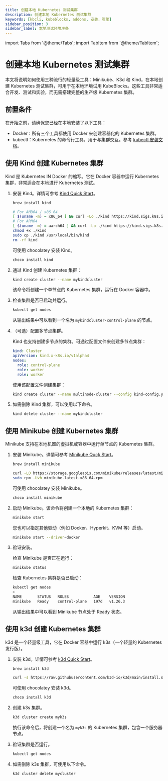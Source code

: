 ```yaml
---
title: 创建本地 Kubernetes 测试集群
description: 创建本地 Kubernetes 测试集群
keywords: [kbcli, kubeblocks, addons, 安装，引擎]
sidebar_position: 3
sidebar_label: 本地测试环境准备
---
```


import Tabs from '@theme/Tabs';
import TabItem from '@theme/TabItem';

# 创建本地 Kubernetes 测试集群

本文将说明如何使用三种流行的轻量级工具：Minikube、K3d 和 Kind，在本地创建 Kubernetes 测试集群，可用于在本地环境试用 KubeBlocks。这些工具非常适合开发、测试和实验，而无需搭建完整的生产级 Kubernetes 集群。

## 前置条件

在开始之前，请确保您已经在本地安装了以下工具：

- Docker：所有三个工具都使用 Docker 来创建容器化的 Kubernetes 集群。
- kubectl：Kubernetes 的命令行工具，用于与集群交互。参考 [kubectl 安装文档](https://kubernetes.io/docs/tasks/tools/)。

## 使用 Kind 创建 Kubernetes 集群

Kind 是 Kubernetes IN Docker 的缩写。它在 Docker 容器中运行 Kubernetes 集群，非常适合在本地进行 Kubernetes 测试。

1. 安装 Kind。详情可参考 [Kind Quick Start](https://kind.sigs.k8s.io/docs/user/quick-start/)。

   <Tabs>

   <TabItem value="macOS" label="macOS" default>

   ```bash
   brew install kind
   ```

   </TabItem>

   <TabItem value="Linux" label="Linux">

   ```bash
   # For AMD64 / x86_64
   [ $(uname -m) = x86_64 ] && curl -Lo ./kind https://kind.sigs.k8s.io/dl/v0.20.0/kind-linux-amd64
   # For ARM64
   [ $(uname -m) = aarch64 ] && curl -Lo ./kind https://kind.sigs.k8s.io/dl/v0.24.0/kind-linux-arm64
   chmod +x ./kind
   sudo cp ./kind /usr/local/bin/kind
   rm -rf kind
   ```

   </TabItem>

   <TabItem value="Windows" label="Windows">

   可使用 chocolatey 安装 Kind。

   ```bash
   choco install kind
   ```

   </TabItem>

   </Tabs>

2. 通过 Kind 创建 Kubernetes 集群：

   ```bash
   kind create cluster --name mykindcluster
   ```

   该命令将创建一个单节点的 Kubernetes 集群，运行在 Docker 容器中。

3. 检查集群是否已启动并运行。

   ```bash
   kubectl get nodes
   ```

   从输出结果中可以看到一个名为 `mykindcluster-control-plane` 的节点。

4. （可选）配置多节点集群。

   Kind 也支持创建多节点的集群。可通过配置文件来创建多节点集群：

   ```yaml
   kind: Cluster
   apiVersion: kind.x-k8s.io/v1alpha4
   nodes:
     role: control-plane
     role: worker
     role: worker
   ```

   使用该配置文件创建集群：

   ```bash
   kind create cluster --name multinode-cluster --config kind-config.yaml
   ```

5. 如需删除 Kind 集群，可以使用以下命令。

   ```bash
   kind delete cluster --name mykindcluster
   ```

## 使用 Minikube 创建 Kubernetes 集群

Minikube 支持在本地机器的虚拟机或容器中运行单节点的 Kubernetes 集群。

1. 安装 Minikube。详情可参考 [Minikube Quck Start](https://minikube.sigs.k8s.io/docs/start/)。

   <Tabs>

   <TabItem value="macOS" label="macOS" default>

   ```bash
   brew install minikube
   ```

   </TabItem>

   <TabItem value="Linux" label="Linux">

   ```bash
   curl -LO https://storage.googleapis.com/minikube/releases/latest/minikube-latest.x86_64.rpm
   sudo rpm -Uvh minikube-latest.x86_64.rpm
   ```

   </TabItem>

   <TabItem value="Windows" label="Windows">

   可使用 chocolatey 安装 Minikube。

   ```bash
   choco install minikube
   ```

   </TabItem>

   </Tabs>

2. 启动 Minikube。该命令将创建一个本地的 Kubernetes 集群：

   ```bash
   minikube start
   ```

   您也可以指定其他驱动（例如 Docker、Hyperkit、KVM 等）启动。

   ```bash
   minikube start --driver=docker
   ```

3. 验证安装。

   检查 Minikube 是否正在运行：

   ```bash
   minikube status
   ```

   检查 Kubernetes 集群是否已启动：

   ```bash
   kubectl get nodes
   >
   NAME       STATUS   ROLES           AGE    VERSION
   minikube   Ready    control-plane   197d   v1.26.3
   ```

   从输出结果中可以看到 Minikube 节点处于 Ready 状态。

## 使用 k3d 创建 Kubernetes 集群

k3d 是一个轻量级工具，它在 Docker 容器中运行 k3s（一个轻量的 Kubernetes 发行版）。

1. 安装 k3d。详情可参考 [k3d Quick Start](https://k3d.io/v5.7.4/#releases)。

   <Tabs>

   <TabItem value="macOS" label="macOS" default>

   ```bash
   brew install k3d
   ```

   </TabItem>

   <TabItem value="Linux" label="Linux">

   ```bash
   curl -s https://raw.githubusercontent.com/k3d-io/k3d/main/install.sh | bash
   ```

   </TabItem>

   <TabItem value="Windows" label="Windows">

   可使用 chocolatey 安装 k3d。

   ```bash
   choco install k3d
   ```

   </TabItem>

   </Tabs>

2. 创建 k3s 集群。

   ```bash
   k3d cluster create myk3s
   ```

   执行该命令后，将创建一个名为 `myk3s` 的 Kubernetes 集群，包含一个服务器节点。

3. 验证集群是否运行。

   ```bash
   kubectl get nodes
   ```

4. 如需删除 k3s 集群，可使用以下命令。

   ```bash
   k3d cluster delete mycluster
   ```
